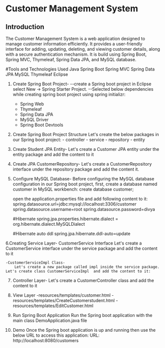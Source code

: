 # Customer Management System


## Introduction

The Customer Management System  is a web application designed to manage customer information efficiently. 
It provides a user-friendly interface for adding, updating, deleting, and viewing 
customer details, along with a secure authentication mechanism.
It is build using Spring Boot, Spring MVC, Thymeleaf, Spring Data JPA, and MySQL database.

#Tools and Technologies Used
Java 
Spring Boot 
Spring MVC
Spring Data JPA 
MySQL
Thymeleaf
Eclipse 

1. Create Spring Boot Project-
    --create a Spring boot project in Eclipse select New -> Spring Starter Project.
    --Selected below dependencies while creating spring boot project using spring initializr:
	- Spring Web
	- Thymeleaf
	- Spring Data JPA
	- MySQL Driver
	- Spring Boot Devtools

2.  Create Spring Boot Project Structure
	Let's create the below packages in our Spring boot project:
		- controller
		- service
		- repository
		- entity

3. Create Student JPA Entity-
	Let's create a Customer JPA entity under the entity package and add the  content to it

4. Create JPA CustomerRepository-
	Let's create a CustomerRepository interface under the repository package and add the content it.

5. Configure MySQL Database-
	Before configuring the MySQL database configuration in our Spring boot project, first, create a database named customer in MySQL workbench:
	create database customer;
	
	open the application.properties file and add following content to it:
	spring.datasource.url=jdbc:mysql://localhost:3306/customer
	spring.datasource.username=root
	spring.datasource.password=divya

	#Hibernate
	spring.jpa.properties.hibernate.dialect = org.hibernate.dialect.MySQLDialect

	#Hibernate auto ddl
	spring.jpa.hibernate.ddl-auto=update

6.Creating Service Layer-
	CustomerService Interface
	Let's create a CustomerService interface under the service package and add the  content to it

	-CustomerServiceImpl Class-
		Let's create a new package called impl inside the service package. Let's create class CustomerServiceImpl  and add the content to it:
	
7. Controller Layer-
	Let's create a CustomerController class and add the content to it

8. View Layer
	-resources/templates/customer.html
	-resources/templates/CreateCustomerstudent.html
	-resources/templates/EditCustomer.html

9. Run Spring Boot Application
	Run the Spring boot application with the main class
	DemoApplication.java file

11. Demo
	Once the Spring boot application is up and running then use the below URL to access this application:
	URL: http://localhost:8080/customers

